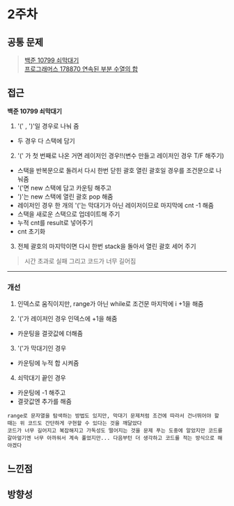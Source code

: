 # 2주차
## 공통 문제
> [백준 10799 쇠막대기](https://www.acmicpc.net/problem/10799)<br>
[프로그래머스 178870 연속된 부분 수열의 합](https://school.programmers.co.kr/learn/courses/30/lessons/178870)

## 접근
**백준 10799 쇠막대기**
1. '(' , ')'일 경우로 나눠 줌
  - 두 경우 다 스택에 담기
2. '(' 가 첫 번째로 나온 거면 레이저인 경우!!(변수 만들고 레이저인 경우 T/F 해주기)
  - 스택을 반복문으로 돌려서 다시 한번 닫힌 괄호 열린 괄호일 경우를 조건문으로 나눠줌
  - '('면 new 스택에 담고 카운팅 해주고 
  - ')'는 new 스택에 열린 괄호 pop 해줌
  - 레이저인 경우 한 개의 '('는 막대기가 아닌 레이저이므로 마지막에 cnt -1 해줌
  - 스택을 새로운 스택으로 업데이트해 주기
  - 누적 cnt를 result로 넣어주기
  - cnt 초기화
3. 전체 괄호의 마지막이면 다시 한번 stack을 돌아서 열린 괄호 세어 주기 
> 시간 초과로 실패 그리고 코드가 너무 길어짐
<hr>

### 개선
1. 인덱스로 움직이지만, range가 아닌 while로 조건문 마지막에 i +1을 해줌

2. '('가 레이저인 경우 인덱스에 +1을 해줌
  - 카운팅을 결괏값에 더해줌
3. '('가 막대기인 경우
  - 카운팅에 누적 합 시켜줌
4. 쇠막대기 끝인 경우
  - 카운팅에 -1 해주고
  - 결괏값엔 추가를 해줌
```
range로 문자열을 탐색하는 방법도 있지만, 막대기 문제처럼 조건에 따라서 건너뛰어야 할 때는 위 코드도 간단하게 구현할 수 있다는 것을 깨달았다
코드가 너무 길어지고 복잡해지고 가독성도 떨어지는 것을 문제 푸는 도중에 알았지만 코드를 갈아엎기엔 너무 아까워서 계속 풀었지만... 다음부턴 더 생각하고 코드를 적는 방식으로 해야겠다
```

## 느낀점


## 방향성



